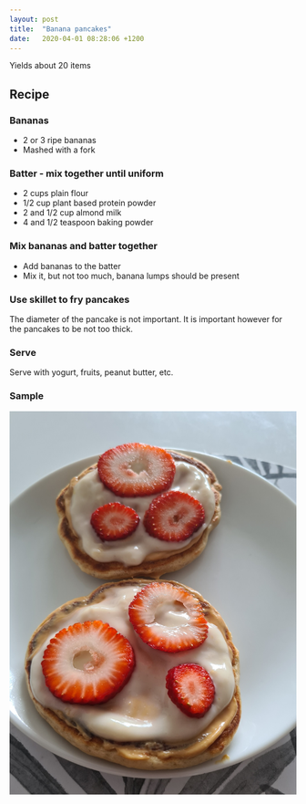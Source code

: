 ```yaml
---
layout: post
title:  "Banana pancakes"
date:   2020-04-01 08:28:06 +1200
---
```


Yields about 20 items

## Recipe

### Bananas
- 2 or 3 ripe bananas
- Mashed with a fork

### Batter - mix together until uniform
- 2 cups plain flour
- 1/2 cup plant based protein powder
- 2 and 1/2 cup almond milk
- 4 and 1/2 teaspoon baking powder

### Mix bananas and batter together
- Add bananas to the batter
- Mix it, but not too much, banana lumps should be present

### Use skillet to fry pancakes
The diameter of the pancake is not important. It is important however for the pancakes to be not too thick.

### Serve
Serve with yogurt, fruits, peanut butter, etc.

### Sample
![](/img/banana-pancakes.jpg)
